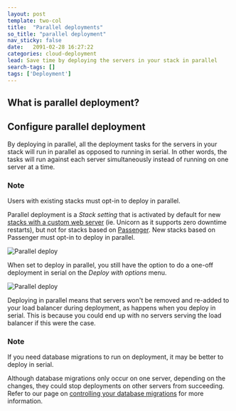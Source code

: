 ```yaml
---
layout: post
template: two-col
title:  "Parallel deployments"
so_title: "parallel deployment"
nav_sticky: false
date:   2091-02-28 16:27:22
categories: cloud-deployment
lead: Save time by deploying the servers in your stack in parallel
search-tags: []
tags: ['Deployment']
---
```


## What is parallel deployment?
## Configure parallel deployment

By deploying in parallel, all the deployment tasks for the servers in your stack will run in parallel as opposed to running in serial.
In other words, the tasks will run against each server simultaneously instead of running on one server at a time.

<div class="notice">
	<h3>Note</h3>
	<p>Users with existing stacks must opt-in to deploy in parallel.</p>
</div>

Parallel deployment is a _Stack setting_ that is activated by default for new [stacks with a custom web server](/web-server/custom-webserver.html) (ie. Unicorn as it supports zero downtime restarts), but not for stacks based
on [Passenger](/web-server/custom-webserver.html). New stacks based on Passenger must opt-in to deploy in parallel.

![Parallel deploy](http://cdn.cloud66.com/images/help/parallel_deployment.png)

When set to deploy in parallel, you still have the option to do a one-off deployment in serial on the _Deploy with options_ menu.

![Parallel deploy](http://cdn.cloud66.com/images/help/parallel_deploy_option.png)

Deploying in parallel means that servers won't be removed and re-added to your load balancer during deployment, as happens when you deploy in serial. This is
because you could end up with no servers serving the load balancer if this were the case.

<div class="notice">
	<h3>Note</h3>
	<p>If you need database migrations to run on deployment, it may be better to deploy in serial.</p>
</div>

Although database migrations only occur on one server, depending on the changes, they could stop deployments on other servers from succeeding. Refer to our page on [controlling your database migrations](/how-to/control-db-migration.html) for more information.